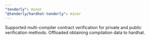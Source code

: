 ```yaml
---
"tenderly": minor
"@tenderly/hardhat-tenderly": minor
---
```


Supported multi-compiler contract verification for private and public verification methods. Offloaded obtaining compilation data to hardhat.
